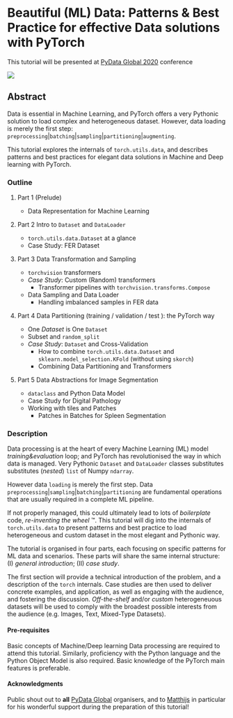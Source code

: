 # Beautiful (ML) Data: Patterns & Best Practice for effective Data solutions with PyTorch

This tutorial will be presented at [PyData Global 2020](https://global.pydata.org/) conference

![](https://global.pydata.org/assets/images/pydata.png)

## Abstract

Data is essential in Machine Learning, and PyTorch offers a very Pythonic solution to load complex and heterogeneous dataset.
However, data loading is merely the first step: `preprocessing`|`batching`|`sampling`|`partitioning`|`augmenting`.

This tutorial explores the internals of `torch.utils.data`, and describes patterns and best practices for elegant data solutions
in Machine and Deep learning with PyTorch.

### Outline

1. Part 1 (Prelude)
    * Data Representation for Machine Learning

2. Part 2 Intro to `Dataset` and `DataLoader`
    * `torch.utils.data.Dataset` at a glance
    * Case Study: FER Dataset

3. Part 3 Data Transformation and Sampling
    * `torchvision` transformers
    * _Case Study_: Custom (Random) transformers
        * Transformer pipelines with `torchvision.transforms.Compose`
    * Data Sampling and Data Loader
        * Handling imbalanced samples in FER data

4. Part 4 Data Partitioning (training / validation / test ): the PyTorch way
    * One _Dataset_ is One `Dataset`
    * Subset and `random_split`
    * _Case Study_: `Dataset` and Cross-Validation
        * How to combine `torch.utils.data.Dataset` and `sklearn.model_selection.KFold` (without using `skorch`)
        * Combining Data Partitioning and Transformers

5. Part 5 Data Abstractions for Image Segmentation
    * `dataclass` and Python Data Model
    * Case Study for Digital Pathology
    * Working with tiles and Patches
        * Patches in Batches for Spleen Segmentation

### Description

Data processing is at the heart of every Machine Learning (ML) model _training&evaluation_ loop; and PyTorch has revolutionised the way in which data is managed.
Very Pythonic `Dataset` and `DataLoader` classes substitutes substitutes (_nested_) `list` of Numpy `ndarray`.

However data `loading` is merely the first step. Data `preprocessing`|`sampling`|`batching`|`partitioning` are fundamental operations that are usually required in a complete ML pipeline.

If not properly managed, this could ultimately lead to lots of _boilerplate_ code,  _re-inventing the wheel_ ™.
This tutorial will dig into the internals of `torch.utils.data` to present patterns and best practice to load heterogeneous and custom dataset in the most elegant and Pythonic way.

The tutorial is organised in four parts, each focusing on specific patterns for ML data and scenarios.
These parts will share the same internal structure: (I) _general introduction_; (II) _case study_.

The first section will provide a technical introduction of the problem, and a description of the `torch` internals.
Case studies are then used to deliver concrete examples, and application, as well as engaging with the audience, and fostering the discussion.
_Off-the-shelf_ and/or _custom_ heterogeneuous datasets will be used to comply with the broadest possible interests from the audience
(e.g. Images, Text, Mixed-Type Datasets).

#### Pre-requisites

Basic concepts of Machine/Deep learning Data processing are required to attend this tutorial. Similarly, proficiency with the Python language and
the Python Object Model is also required. Basic knowledge of the PyTorch main features is preferable.

#### Acknowledgments

Public shout out to **all** [PyData Global](https://global.pydata.org/) organisers, 
and to [Matthijs](https://github.com/MBrouns) in particular for his wonderful 
support during the preparation of this tutorial!
